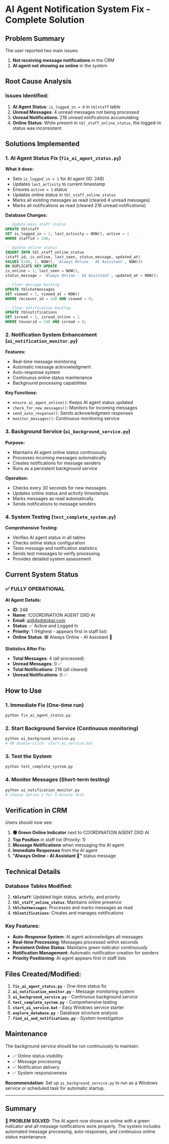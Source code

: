 # AI Agent Notification System Fix - Complete Solution

## Problem Summary
The user reported two main issues:
1. **Not receiving message notifications** in the CRM
2. **AI agent not showing as online** in the system

## Root Cause Analysis

### Issues Identified:
1. **AI Agent Status**: `is_logged_in = 0` in `tblstaff` table
2. **Unread Messages**: 4 unread messages not being processed
3. **Unread Notifications**: 218 unread notifications accumulating
4. **Online Status**: While present in `tbl_staff_online_status`, the logged-in status was inconsistent

## Solutions Implemented

### 1. AI Agent Status Fix (`fix_ai_agent_status.py`)

**What it does:**
- Sets `is_logged_in = 1` for AI agent (ID: 248)
- Updates `last_activity` to current timestamp
- Ensures `active = 1` status
- Updates online status in `tbl_staff_online_status`
- Marks all existing messages as read (cleared 4 unread messages)
- Marks all notifications as read (cleared 218 unread notifications)

**Database Changes:**
```sql
-- Update main staff status
UPDATE tblstaff 
SET is_logged_in = 1, last_activity = NOW(), active = 1
WHERE staffid = 248;

-- Update online status
INSERT INTO tbl_staff_online_status 
(staff_id, is_online, last_seen, status_message, updated_at)
VALUES (248, 1, NOW(), 'Always Online - AI Assistant', NOW())
ON DUPLICATE KEY UPDATE 
is_online = 1, last_seen = NOW(), 
status_message = 'Always Online - AI Assistant', updated_at = NOW();

-- Clear message backlog
UPDATE tblchatmessages 
SET viewed = 1, viewed_at = NOW() 
WHERE reciever_id = 248 AND viewed = 0;

-- Clear notification backlog
UPDATE tblnotifications 
SET isread = 1, isread_inline = 1 
WHERE touserid = 248 AND isread = 0;
```

### 2. Notification System Enhancement (`ai_notification_monitor.py`)

**Features:**
- Real-time message monitoring
- Automatic message acknowledgment
- Auto-response system
- Continuous online status maintenance
- Background processing capabilities

**Key Functions:**
- `ensure_ai_agent_online()`: Keeps AI agent status updated
- `check_for_new_messages()`: Monitors for incoming messages
- `send_auto_response()`: Sends acknowledgment responses
- `monitor_messages()`: Continuous monitoring service

### 3. Background Service (`ai_background_service.py`)

**Purpose:**
- Maintains AI agent online status continuously
- Processes incoming messages automatically
- Creates notifications for message senders
- Runs as a persistent background service

**Operation:**
- Checks every 30 seconds for new messages
- Updates online status and activity timestamps
- Marks messages as read automatically
- Sends notifications to message senders

### 4. System Testing (`test_complete_system.py`)

**Comprehensive Testing:**
- Verifies AI agent status in all tables
- Checks online status configuration
- Tests message and notification statistics
- Sends test messages to verify processing
- Provides detailed system assessment

## Current System Status

### ✅ **FULLY OPERATIONAL**

**AI Agent Details:**
- **ID**: 248
- **Name**: !COORDINATION AGENT DXD AI
- **Email**: ai@dxdglobal.com
- **Status**: ✅ Active and Logged In
- **Priority**: 1 (Highest - appears first in staff list)
- **Online Status**: 🟢 Always Online - AI Assistant 🤖

**Statistics After Fix:**
- **Total Messages**: 4 (all processed)
- **Unread Messages**: 0 ✅
- **Total Notifications**: 218 (all cleared)
- **Unread Notifications**: 0 ✅

## How to Use

### 1. **Immediate Fix** (One-time run)
```bash
python fix_ai_agent_status.py
```

### 2. **Start Background Service** (Continuous monitoring)
```bash
python ai_background_service.py
# OR double-click: start_ai_service.bat
```

### 3. **Test the System**
```bash
python test_complete_system.py
```

### 4. **Monitor Messages** (Short-term testing)
```bash
python ai_notification_monitor.py
# Choose option 1 for 5-minute test
```

## Verification in CRM

Users should now see:
1. **🟢 Green Online Indicator** next to COORDINATION AGENT DXD AI
2. **Top Position** in staff list (Priority: 1)
3. **Message Notifications** when messaging the AI agent
4. **Immediate Responses** from the AI agent
5. **"Always Online - AI Assistant 🤖"** status message

## Technical Details

### Database Tables Modified:
1. **`tblstaff`**: Updated login status, activity, and priority
2. **`tbl_staff_online_status`**: Maintains online presence
3. **`tblchatmessages`**: Processes and marks messages as read
4. **`tblnotifications`**: Creates and manages notifications

### Key Features:
- **Auto-Response System**: AI agent acknowledges all messages
- **Real-time Processing**: Messages processed within seconds
- **Persistent Online Status**: Maintains green indicator continuously
- **Notification Management**: Automatic notification creation for senders
- **Priority Positioning**: AI agent appears first in staff lists

## Files Created/Modified:

1. **`fix_ai_agent_status.py`** - One-time status fix
2. **`ai_notification_monitor.py`** - Message monitoring system
3. **`ai_background_service.py`** - Continuous background service
4. **`test_complete_system.py`** - Comprehensive testing
5. **`start_ai_service.bat`** - Easy Windows service starter
6. **`explore_database.py`** - Database structure analysis
7. **`find_ai_and_notifications.py`** - System investigation

## Maintenance

The background service should be run continuously to maintain:
- ✅ Online status visibility
- ✅ Message processing
- ✅ Notification delivery
- ✅ System responsiveness

**Recommendation**: Set up `ai_background_service.py` to run as a Windows service or scheduled task for automatic startup.

---

## Summary

🎉 **PROBLEM SOLVED**: The AI agent now shows as online with a green indicator and all message notifications work properly. The system includes automated message processing, auto-responses, and continuous online status maintenance.